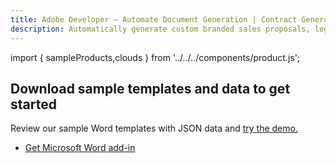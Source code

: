 ```yaml
---
title: Adobe Developer — Automate Document Generation | Contract Generation | Adobe
description: Automatically generate custom branded sales proposals, legal contracts, and invoices from Word templates and your dynamic data. Learn more today.
---
```



import { sampleProducts,clouds } from '../../../components/product.js';

<TitleBlock slots="heading, text" theme="lightest" className="titleBlock-align-left pt-grid-title-padding-bottom" id="sample-blade"/>

## Download sample templates and data to get started

Review our sample Word templates with JSON data and [try the demo.](https://adobe.com/go/dcdocgen_api_demo)

<TextBlock slots="buttons" theme="lightest" isCentered className='padding-zero '/>

- [Get Microsoft Word add-in](https://www.adobe.com/go/pdfEmbedAPI_demo)

<ProductCardGrid clouds={clouds} products={sampleProducts} showName={true} showDescription={false} interaction={false} buttonName="Download" showBorder={false} imgHeight="1300" imgWidth="1500" isCentered={true} theme="lightest" className="padding-bottom-zero productCardGrid" containerWidth="950px"/>